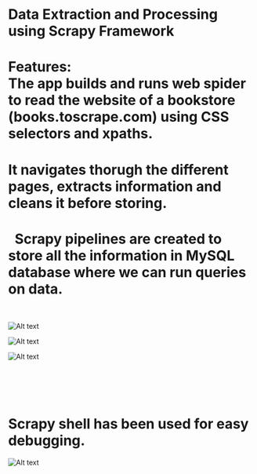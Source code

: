 # Data Extraction and Processing using Scrapy Framework

**Features:**   &nbsp;   
The app builds and runs web spider to read the website of a bookstore (books.toscrape.com) using CSS selectors and xpaths. &nbsp; 
=======
It navigates thorugh the different pages, extracts information and cleans it before storing. &nbsp; 
=======
&nbsp; 
Scrapy pipelines are created to store all the information in MySQL database where we can run queries on data.&nbsp; 
=======
&nbsp; 
 
![Alt text](Attachments/full_select?raw=true)&nbsp; 
&nbsp; 

![Alt text](Attachments/price?raw=true)&nbsp; 



![Alt text](Attachments/category?raw=true)&nbsp; 

&nbsp;  
=======
Scrapy shell has been used for easy debugging.&nbsp;
=======
![Alt text](Attachments/shell?raw=true)&nbsp; 
